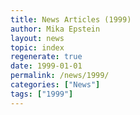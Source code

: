 ```yaml
---
title: News Articles (1999)
author: Mika Epstein
layout: news
topic: index
regenerate: true
date: 1999-01-01
permalink: /news/1999/
categories: ["News"]
tags: ["1999"]
---
```

